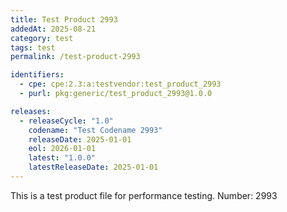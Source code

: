 ```yaml
---
title: Test Product 2993
addedAt: 2025-08-21
category: test
tags: test
permalink: /test-product-2993

identifiers:
  - cpe: cpe:2.3:a:testvendor:test_product_2993
  - purl: pkg:generic/test_product_2993@1.0.0

releases:
  - releaseCycle: "1.0"
    codename: "Test Codename 2993"
    releaseDate: 2025-01-01
    eol: 2026-01-01
    latest: "1.0.0"
    latestReleaseDate: 2025-01-01
---
```


This is a test product file for performance testing. Number: 2993
